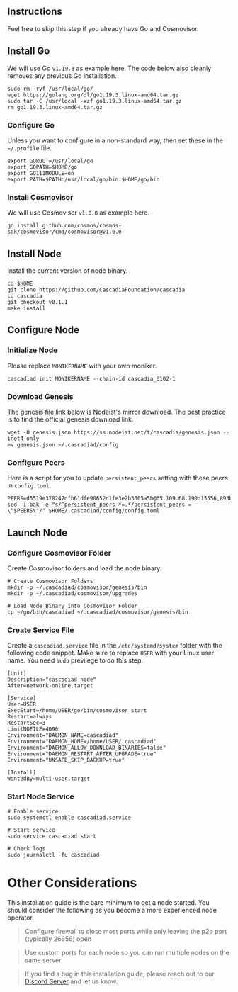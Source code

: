 ## Instructions
Feel free to skip this step if you already have Go and Cosmovisor.


## Install Go
We will use Go `v1.19.3` as example here. The code below also cleanly removes any previous Go installation.

```
sudo rm -rvf /usr/local/go/
wget https://golang.org/dl/go1.19.3.linux-amd64.tar.gz
sudo tar -C /usr/local -xzf go1.19.3.linux-amd64.tar.gz
rm go1.19.3.linux-amd64.tar.gz
```

### Configure Go
Unless you want to configure in a non-standard way, then set these in the `~/.profile` file.

```
export GOROOT=/usr/local/go
export GOPATH=$HOME/go
export GO111MODULE=on
export PATH=$PATH:/usr/local/go/bin:$HOME/go/bin
```


### Install Cosmovisor
We will use Cosmovisor `v1.0.0` as example here.

```
go install github.com/cosmos/cosmos-sdk/cosmovisor/cmd/cosmovisor@v1.0.0
```

## Install Node
Install the current version of node binary.

```
cd $HOME
git clone https://github.com/CascadiaFoundation/cascadia
cd cascadia
git checkout v0.1.1
make install
```

## Configure Node
### Initialize Node
Please replace `MONIKERNAME` with your own moniker.

```
cascadiad init MONIKERNAME --chain-id cascadia_6102-1
```

### Download Genesis
The genesis file link below is Nodeist's mirror download. The best practice is to find the official genesis download link.

```
wget -O genesis.json https://ss.nodeist.net/t/cascadia/genesis.json --inet4-only
mv genesis.json ~/.cascadiad/config
```

### Configure Peers
Here is a script for you to update `persistent_peers` setting with these peers in `config.toml`.
```
PEERS=d5519e378247dfb61dfe90652d1fe3e2b3005a5b@65.109.68.190:15556,893b6d4be8b527b0eb1ab4c1b2f0128945f5b241@185.213.27.91:36656,046e5fdfcf33f221da082b8e4161689bcb915135@77.91.84.30:39656,783a3f911d98ad2eee043721a2cf47a253f58ea1@65.108.108.52:33656,ad417c4efa59e21b43e8e256c73b9939f1c22a0e@23.88.42.28:31656,2256cfe6777faf34317e90c5e12e2e9072322a95@162.55.183.155:10656
sed -i.bak -e "s/^persistent_peers *=.*/persistent_peers = \"$PEERS\"/" $HOME/.cascadiad/config/config.toml
```

## Launch Node
### Configure Cosmovisor Folder
Create Cosmovisor folders and load the node binary.

```
# Create Cosmovisor Folders
mkdir -p ~/.cascadiad/cosmovisor/genesis/bin
mkdir -p ~/.cascadiad/cosmovisor/upgrades

# Load Node Binary into Cosmovisor Folder
cp ~/go/bin/cascadiad ~/.cascadiad/cosmovisor/genesis/bin
```

### Create Service File
Create a `cascadiad.service` file in the `/etc/systemd/system` folder with the following code snippet. Make sure to replace `USER` with your Linux user name. You need `sudo` previlege to do this step.

```
[Unit]
Description="cascadiad node"
After=network-online.target

[Service]
User=USER
ExecStart=/home/USER/go/bin/cosmovisor start
Restart=always
RestartSec=3
LimitNOFILE=4096
Environment="DAEMON_NAME=cascadiad"
Environment="DAEMON_HOME=/home/USER/.cascadiad"
Environment="DAEMON_ALLOW_DOWNLOAD_BINARIES=false"
Environment="DAEMON_RESTART_AFTER_UPGRADE=true"
Environment="UNSAFE_SKIP_BACKUP=true"

[Install]
WantedBy=multi-user.target
```

### Start Node Service
```
# Enable service
sudo systemctl enable cascadiad.service

# Start service
sudo service cascadiad start

# Check logs
sudo journalctl -fu cascadiad
```

# Other Considerations
This installation guide is the bare minimum to get a node started. You should consider the following as you become a more experienced node operator.



> Configure firewall to close most ports while only leaving the p2p port (typically 26656) open

> Use custom ports for each node so you can run multiple nodes on the same server

> If you find a bug in this installation guide, please reach out to our [Discord Server](https://dc.nodeist.net) and let us know.
